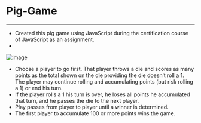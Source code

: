 # Pig-Game
- - - - 
- Created this pig game using JavaScript during the certification course of JavaScript as an assignment.
- 
![image](https://user-images.githubusercontent.com/81507533/119250988-7fac1b80-bbc1-11eb-8fa2-cb459f1ee28b.png)

- Choose a player to go first. That player throws a die and scores as many points as the total shown on the die providing the die doesn’t roll a 1. The player may continue rolling and accumulating points (but risk rolling a 1) or end his turn.
- If the player rolls a 1 his turn is over, he loses all points he accumulated that turn, and he passes the die to the next player.
- Play passes from player to player until a winner is determined.
- The first player to accumulate 100 or more points wins the game.
